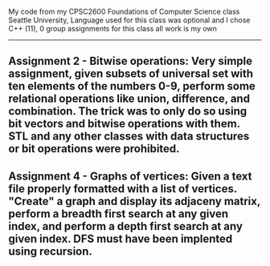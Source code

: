 My code from my CPSC2600 Foundations of Computer Science class Seattle University, Language used for this class was optional and I chose C++ (11), 0 group assignments for this class all work is my own

---------------------------------------------------------------------------------------------------------------------------------------------------------------------------------------------------------------------------------------------
Assignment 2 - Bitwise operations:
Very simple assignment, given subsets of universal set with ten elements of the numbers 0-9, perform some relational operations like union, difference, and combination. The trick was to only do so using bit vectors and bitwise 
operations with
them. STL and any other classes with data structures or bit operations were prohibited.
---------------------------------------------------------------------------------------------------------------------------------------------------------------------------------------------------------------------------------------------
Assignment 4 - Graphs of vertices:
Given a text file properly formatted with a list of vertices. "Create" a graph and display its adjaceny matrix, perform a breadth first search at any given index, and perform a depth first search at any given index. 
DFS must have been implented using recursion.
---------------------------------------------------------------------------------------------------------------------------------------------------------------------------------------------------------------------------------------------
